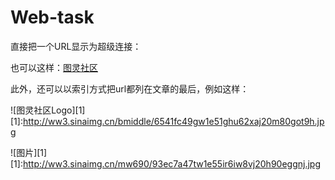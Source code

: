 Web-task
========
直接把一个URL显示为超级连接：

也可以这样：[图灵社区](http://www.ituring.com.cn)

此外，还可以以索引方式把url都列在文章的最后，例如这样：

![图灵社区Logo][1]
[1]:http://ww3.sinaimg.cn/bmiddle/6541fc49gw1e51ghu62xaj20m80got9h.jpg

![图片][1]
[1]:http://ww3.sinaimg.cn/mw690/93ec7a47tw1e55ir6iw8vj20h90eggnj.jpg






